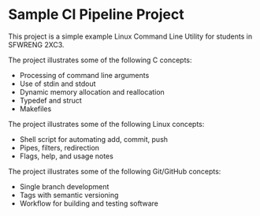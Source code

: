 # Sample CI Pipeline Project

This project is a simple example Linux Command Line Utility for students in SFWRENG 2XC3. 

The project illustrates some of the following C concepts:
- Processing of command line arguments
- Use of stdin and stdout
- Dynamic memory allocation and reallocation
- Typedef and struct
- Makefiles

The project illustrates some of the following Linux concepts:
- Shell script for automating add, commit, push
- Pipes, filters, redirection
- Flags, help, and usage notes

The project illustrates some of the following Git/GitHub concepts:
- Single branch development
- Tags with semantic versioning
- Workflow for building and testing software
 
